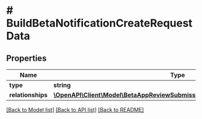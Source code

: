 # # BuildBetaNotificationCreateRequestData

## Properties

Name | Type | Description | Notes
------------ | ------------- | ------------- | -------------
**type** | **string** |  | 
**relationships** | [**\OpenAPI\Client\Model\BetaAppReviewSubmissionCreateRequestDataRelationships**](BetaAppReviewSubmissionCreateRequestDataRelationships.md) |  | 

[[Back to Model list]](../../README.md#documentation-for-models) [[Back to API list]](../../README.md#documentation-for-api-endpoints) [[Back to README]](../../README.md)


